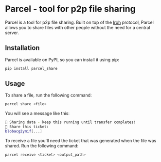 # Parcel - tool for p2p file sharing
Parcel is a tool for p2p file sharing. Built on top of the [Iroh](https://www.iroh.computer/) protocol, 
Parcel allows you to share files with other people without the need for a central server.

## Installation
Parcel is available on PyPI, so you can install it using pip:
```bash
pip install parcel_share
```

## Usage
To share a file, run the following command:
```bash
parcel share <file>
```

You will see a message like this:
```bash
🚀 Sharing data - keep this running until transfer completes!
🔑 Share this ticket:
blobacg2ymif[...]
````

To receive a file you'll need the ticket that was generated when the file was shared. Run the following command:
```bash
parcel receive <ticket> <output_path>
```